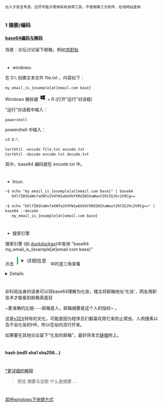 `出入于安全考虑，应尽可能只使用系统自带工具，不使用第三方软件、在线网站查询`

#

### **1 摘要/编码**



#### [**base64编码与解码**](https://www.v2ex.com/t/482716)

场景：论坛讨论留下邮箱，例如[求职帖]()

#

- windows:

在 D:\ 创建文本文件 file.txt ，内容如下：

`my_email_is_{example[at]email.com base}`

Windows 徽标键 ![win-icon-WindowsLogo](https://github.com/expboat/sci-surf-manual/blob/master/images/win-icon-WindowsLogo.png) + R (打开“运行”对话框)

“运行”对话框中输入：

 `powershell`
 
powershell 中输入：
```
cd D:\

CertUtil -encode file.txt encode.txt
CertUtil -decode encode.txt decode.txt 
```
其中，base64 编码就在 encode.txt 中。

#

- linux:

```
~$ echo "my_email_is_{example[at]email.com base}" | base64
   bXlfZW1haWxfaXNfe2V4YW1wbGVbYXRdZW1haWwuY29tIGJhc2V9Cg==

~$ echo "bXlfZW1haWxfaXNfe2V4YW1wbGVbYXRdZW1haWwuY29tIGJhc2V9Cg==" | base64 --decode 
   my_email_is_{example[at]email.com base}
```

#

- 搜索引擎

搜索引擎 (如 [duckduckgo](https://www.duckduckgo.com))中查询 "base64 my_email_is_{example[at]email.com base}"  

点击 ![detail](https://github.com/expboat/sci-surf-manual/blob/master/images/part4_details_duckduckgo.png) 中的竖三角查看

<details>
  
![image](https://github.com/expboat/sci-surf-manual/blob/master/images/part4_tips_duckduckgo.png)

</details>

#

非科班出身的读者可以将base64理解为化妆，楼主将邮箱地址'化妆'，网友用卸妆术才能看到邮箱真面目 

~更准确的比喻----邮箱是人，邮箱摘要是这个人的指纹~ 。

这是[v2EX](https://www.v2ex.com)特有的文化，可能是因为程序员们都喜欢用它来防止爬虫、人肉搜素以及不会化妆的HR，所以在站内流行开来。

如果要在其他论坛留下"化妆的邮箱"，最好将本文[链接](https://github.com/expboat/sci-surf-manual/blob/master/Part4/tips.md)附上。

#

#### hash (md5 sha1 sha256...)

#

[*更详细的解释](/Part4/tips-message-digest.md)
> 预览 摘要与加密 什么是摘要 ...
#


[其他windows下快捷方式](https://support.microsoft.com/zh-cn/help/12445/windows-keyboard-shortcuts)
